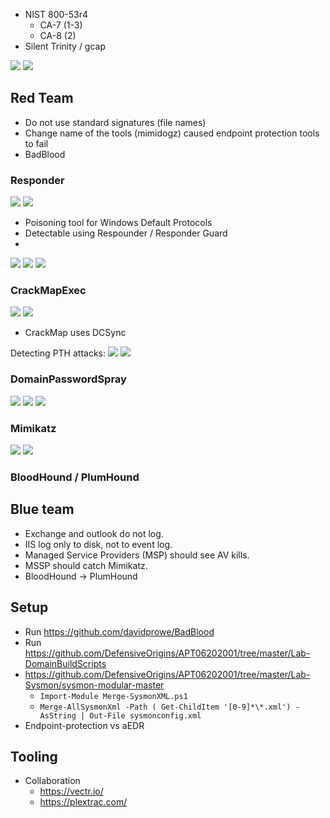 - NIST 800-53r4 
  - CA-7 (1-3)
  - CA-8 (2)
- Silent Trinity / gcap 

![](_assets/2020-05-14-22-45-27.png)
![](_assets/2020-05-14-22-46-52.png)

## Red Team

- Do not use standard signatures (file names)
- Change name of the tools (mimidogz) caused endpoint protection tools to fail
- BadBlood

### Responder

![](_assets/2020-05-14-22-50-46.png)
![](_assets/2020-05-14-22-54-13.png)

- Poisoning tool for Windows Default Protocols 
- Detectable using Respounder / Responder Guard 
- 
![](_assets/2020-05-14-22-54-37.png)
![](_assets/2020-05-14-22-55-30.png)
![](_assets/2020-05-14-22-56-29.png)

### CrackMapExec

![](_assets/2020-05-14-22-56-46.png)
![](_assets/2020-05-14-22-57-56.png)

- CrackMap uses DCSync 

Detecting PTH attacks:
![](_assets/2020-05-14-22-58-51.png)
![](_assets/2020-05-14-22-59-48.png)

### DomainPasswordSpray

![](_assets/2020-05-14-23-01-16.png)
![](_assets/2020-05-14-23-02-08.png)
![](_assets/2020-05-14-23-08-50.png)

### Mimikatz 

![](_assets/2020-05-14-23-10-37.png)
![](_assets/2020-05-14-23-12-33.png)

### BloodHound / PlumHound

## Blue team 

- Exchange and outlook do not log.
- IIS log only to disk, not to event log.
- Managed Service Providers (MSP) should see AV kills.
- MSSP should catch Mimikatz.
- BloodHound -> PlumHound

## Setup 

- Run <https://github.com/davidprowe/BadBlood>
- Run <https://github.com/DefensiveOrigins/APT06202001/tree/master/Lab-DomainBuildScripts>
- <https://github.com/DefensiveOrigins/APT06202001/tree/master/Lab-Sysmon/sysmon-modular-master>
  - `Import-Module Merge-SysmonXML.ps1`
  - `Merge-AllSysmonXml -Path ( Get-ChildItem '[0-9]*\*.xml') -AsString | Out-File sysmonconfig.xml`
- Endpoint-protection vs aEDR

## Tooling 

- Collaboration
  - <https://vectr.io/>
  - <https://plextrac.com/>
